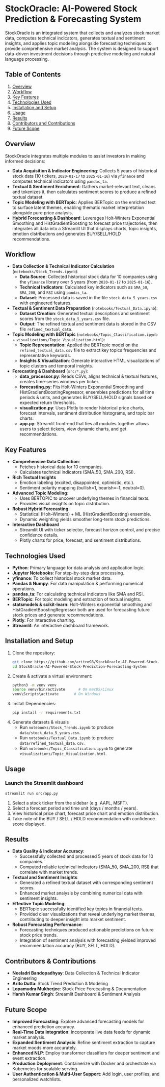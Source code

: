 # StockOracle: AI-Powered Stock Prediction & Forecasting System

StockOracle is an integrated system that collects and analyzes stock market data, computes technical indicators, generates textual and sentiment insights, and applies topic modeling alongside forecasting techniques to provide comprehensive market analysis. The system is designed to support data-driven investment decisions through predictive modeling and natural language processing.

## Table of Contents
1. [Overview](#overview)
2. [Workflow](#workflow)
3. [Key Features](#key-features)
4. [Technologies Used](#technologies-used)
5. [Installation and Setup](#installation-and-setup)
6. [Usage](#usage)
7. [Results](#results)
8. [Contributors and Contributions](#contributors-and-contributions)
9. [Future Scope](#future-scope)

## Overview
StockOracle integrates multiple modules to assist investors in making informed decisions:
- **Data Acquisition & Indicator Engineering**: Collects 5 years of historical stock data (10 tickers, `2020‑01‑17` to `2025‑01‑16`) via `yfinance` and computes technical indicators using `pandas_ta`.  
- **Textual & Sentiment Enrichment**: Gathers market‑relevant text, cleans and tokenizes it, then calculates sentiment scores to produce a refined textual dataset.  
- **Topic Modeling with BERTopic**: Applies BERTopic on the enriched text to surface latent themes, enabling thematic market interpretation alongside pure price analysis.  
- **Hybrid Forecasting & Dashboard**: Leverages Holt‑Winters Exponential Smoothing and HistGradientBoosting to forecast price trajectories, then integrates all data into a Streamlit UI that displays charts, topic insights, emotion distributions and generates BUY/SELL/HOLD recommendations.

## Workflow
- **Data Collection & Technical Indicator Calculation** (`notebooks/Stock_Trends.ipynb`):
    - **Data Source**: Collected historical stock data for 10 companies using the `yfinance` library over 5 years (from `2020-01-17` to `2025-01-16`).
    - **Technical Indicators**: Calculated key indicators such as `SMA_50`, `SMA_200`, and `RSI` using `pandas_ta`.
    - **Dataset**: Processed data is saved in the file `stock_data_5_years.csv` with engineered features.
- **Textual & Sentiment Data Preparation** (`notebooks/Textual_Data.ipynb`):
    - **Dataset Creation**: Generated textual descriptions and sentiment scores from the `stock_data_5_years.csv` file.
    - **Output**: The refined textual and sentiment data is stored in the CSV file `refined_textual_data`.
- **Topic Modeling with BERTopic** (`notebooks/Topic_Classification.ipynb` + `visualizations/Topic_Visualization.html`):
    - **Topic Representation**: Applied the BERTopic model on the `refined_textual_data.csv` file to extract key topics frequencies and representative keywords.
    - **Insights & Visualization**: Generate interactive HTML visualizations of topic clusters and temporal insights.
- **Forecasting & Dashboard** (`src/*.py`):
    - **data_processor.py**: Reads CSVs, aligns technical & textual features, creates time‑series windows per ticker.
    - **forecasting.py**: Fits Holt‑Winters Exponential Smoothing and HistGradientBoostingRegressor, ensembles predictions for all time periods & units, and generates BUY/SELL/HOLD signals based on expected return thresholds.
    - **visualization.py**: Uses Plotly to render historical price charts, forecast intervals, sentiment distribution histograms, and topic bar charts.
    - **app.py**: Streamlit front‑end that ties all modules together allows users to select tickers, view dynamic charts, and get recommendations.

## Key Features
- **Comprehensive Data Collection**:
    - Fetches historical data for 10 companies.
    - Calculates technical indicators (SMA_50, SMA_200, RSI).
- **Rich Textual Insights**  
    - Emotion labeling (excited, disappointed, optimistic, etc.).  
    - Sentiment polarity mapping (bullish=1, bearish=–1, neutral=0).  
- **Advanced Topic Modeling**:
    - Uses BERTOPIC to uncover underlying themes in financial texts.
    - Provides visual insights on topic distribution.
- **Robust Hybrid Forecasting**:
    - Statistical (Holt–Winters) + ML (HistGradientBoosting) ensemble.
    - Dynamic weighting yields smoother long-term stock predictions.
- **Interactive Dashboard**  
    - Streamlit UI with ticker selector, forecast horizon control, and precise confidence details.  
    - Plotly charts for price, forecast, and sentiment distributions.

## Technologies Used
- **Python**: Primary language for data analysis and application logic.
- **Jupyter Notebooks**: For step-by-step data processing.
- **yfinance**: To collect historical stock market data.
- **Pandas & Numpy**: For data manipulation & performing numerical operations.
- **pandas_ta**: For calculating technical indicators like SMA and RSI.
- **BERTopic**: For topic modeling and extraction of textual insights.
- **statsmodels & scikit‑learn**: Holt–Winters exponential smoothing and HistGradientBoostingRegressor both are used for forecasting future stock prices and generate recommendations.
- **Plotly**: For interactive charting.
- **Streamlit**: An interactive dashboard framework.

## Installation and Setup
1. Clone the repository:
   ```bash
   git clone https://github.com/aritro98/StockOracle-AI-Powered-Stock-Prediction-Forecasting-System.git
   cd StockOracle-AI-Powered-Stock-Prediction-Forecasting-System
   ```
2. Create & activate a virtual environment:
   ```bash
   python3 -m venv venv
   source venv/bin/activate      # On macOS/Linux
   venv\Scripts\activate       # On Windows
   ```
3. Install Dependencies:
   ```bash
   pip install -r requirements.txt
   ```
4. Generate datasets & visuals
   * Run `notebooks/Stock_Trends.ipynb` to produce `data/stock_data_5_years.csv`.
   * Run `notebooks/Textual_Data.ipynb` to produce `data/refined_textual_data.csv`.
   * Run `notebooks/Topic_Classification.ipynb` to generate `visualizations/Topic_Visualization.html`.

## Usage
### Launch the Streamlit dashboard
   ```bash
   streamlit run src/app.py
   ```
1. Select a stock ticker from the sidebar (e.g. AAPL, MSFT).
2. Select a forecast period and time unit (days / months / years).
3. View historical price chart, forecast price chart and emotion distribution.
4. Take note of the BUY / SELL / HOLD recommendation with confidence score displayed.

## Results
- **Data Quality & Indicator Accuracy**:
    - Successfully collected and processed 5 years of stock data for 10 companies.
    - Computed reliable technical indicators (SMA_50, SMA_200, RSI) that correlate with market trends.
- **Textual and Sentiment Insights**:
    - Generated a refined textual dataset with corresponding sentiment scores.
    - Enhanced market analysis by combining numerical data with sentiment insights.
- **Effective Topic Modeling**:
    - BERTopic successfully identified key topics in financial texts.
    - Provided clear visualizations that reveal underlying market themes, contributing to deeper insight into market sentiment.
- **Robust Forecasting Performance**:
    - Forecasting techniques produced actionable predictions on future stock price trends.
    - Integration of sentiment analysis with forecasting yielded improved recommendation accuracy (BUY, SELL, HOLD).

## Contributors & Contributions
- **Neeladri Bandopadhyay**: Data Collection & Technical Indicator Engineering
- **Arito Dutta**: Stock Trend Prediction & Modeling
- **Lopamudra Mukherjee**: Stock Price Forecasting & Documentation
- **Harsh Kumar Singh**: Streamlit Dashboard & Sentiment Analysis

## Future Scope
- **Improved Forecasting**: Explore advanced forecasting models for enhanced prediction accuracy.
- **Real-Time Data Integration**: Incorporate live data feeds for dynamic market analysis.
- **Expanded Sentiment Analysis**: Refine sentiment extraction to capture market moods more accurately.
- **Enhanced NLP**: Employ transformer classifiers for deeper sentiment and event extraction.
- **Production Deployment**: Containerize with Docker and orchestrate via Kubernetes for scalable serving.
- **User Authentication & Multi‑User Support**: Add login, user profiles, and personalized watchlists.